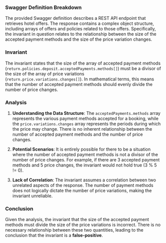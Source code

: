 ### Swagger Definition Breakdown
The provided Swagger definition describes a REST API endpoint that retrieves hotel offers. The response contains a complex object structure, including arrays of offers and policies related to those offers. Specifically, the invariant in question relates to the relationship between the size of the accepted payment methods and the size of the price variation changes.

### Invariant
The invariant states that the size of the array of accepted payment methods (`return.policies.deposit.acceptedPayments.methods[]`) must be a divisor of the size of the array of price variations (`return.price.variations.changes[]`). In mathematical terms, this means that the number of accepted payment methods should evenly divide the number of price changes.

### Analysis
1. **Understanding the Data Structure**: The `acceptedPayments.methods` array represents the various payment methods accepted for a booking, while the `price.variations.changes` array represents the periods during which the price may change. There is no inherent relationship between the number of accepted payment methods and the number of price changes.

2. **Potential Scenarios**: It is entirely possible for there to be a situation where the number of accepted payment methods is not a divisor of the number of price changes. For example, if there are 3 accepted payment methods and 5 price changes, the invariant would not hold true (3 % 5 != 0).

3. **Lack of Correlation**: The invariant assumes a correlation between two unrelated aspects of the response. The number of payment methods does not logically dictate the number of price variations, making the invariant unreliable.

### Conclusion
Given the analysis, the invariant that the size of the accepted payment methods must divide the size of the price variations is incorrect. There is no necessary relationship between these two quantities, leading to the conclusion that the invariant is a **false-positive**.
